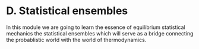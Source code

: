 D. Statistical ensembles
=======================

In this module we are going to learn the essence of equilibrium statistical mechanics the statistical ensembles which will serve as a bridge connecting the probablistic world with the world of thermodynamics. 
